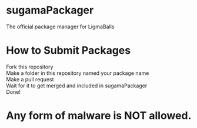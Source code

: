 # sugamaPackager
The official package manager for LigmaBalls
# How to Submit Packages
Fork this repository
<br>
Make a folder in this repository named your package name
<br>
Make a pull request
<br>
Wait for it to get merged and included in sugamaPackager
<br>
Done!
# Any form of malware is NOT allowed.
